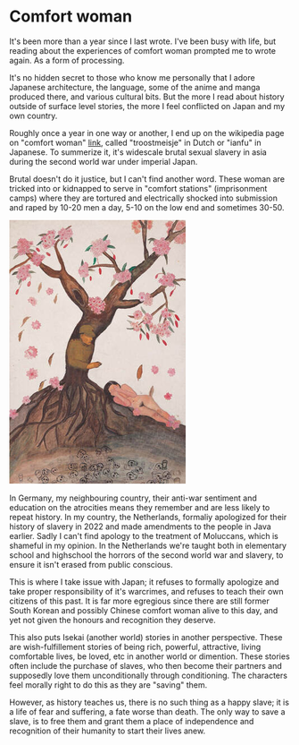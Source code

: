# Comfort woman

It's been more than a year since I last wrote. I've been busy with life, but
reading about the experiences of comfort woman prompted me to wrote again. As a
form of processing.

It's no hidden secret to those who know me personally that I adore Japanese
architecture, the language, some of the anime and manga produced there, and
various cultural bits. But the more I read about history outside of surface
level stories, the more I feel conflicted on Japan and my own country.

Roughly once a year in one way or another, I end up on the wikipedia page on
"comfort woman" [link](https://en.wikipedia.org/wiki/Comfort_women), called
"troostmeisje" in Dutch or "ianfu" in Japanese. To summerize it, it's widescale
brutal sexual slavery in asia during the second world war under imperial Japan.

Brutal doesn't do it justice, but I can't find another word. These woman are
tricked into or kidnapped to serve in "comfort stations" (imprisonment camps)
where they are tortured and electrically shocked into submission and raped by
10-20 men a day, 5-10 on the low end and sometimes 30-50.

![img](./assets/img/20251003-1/kang-duk-kyung_stolen-innocence.jpg)

In Germany, my neighbouring country, their anti-war sentiment and education on
the atrocities means they remember and are less likely to repeat history. In
my country, the Netherlands, formaliy apologized for their history of slavery
in 2022 and made amendments to the people in Java earlier. Sadly I can't find
apology to the treatment of Moluccans, which is shameful in my opinion. In the
Netherlands we're taught both in elementary school and highschool the horrors
of the second world war and slavery, to ensure it isn't erased from public
conscious.

This is where I take issue with Japan; it refuses to formally apologize and
take proper responsibility of it's warcrimes, and refuses to teach their own
citizens of this past. It is far more egregious since there are still former
South Korean and possibly Chinese comfort woman alive to this day, and yet not
given the honours and recognition they deserve.

This also puts Isekai (another world) stories in another perspective. These are
wish-fulfillement stories of being rich, powerful, attractive, living
comfortable lives, be loved, etc in another world or dimention. These stories
often include the purchase of slaves, who then become their partners and
supposedly love them unconditionally through conditioning. The characters feel
morally right to do this as they are "saving" them.

However, as history teaches us, there is no such thing as a happy slave; it is
a life of fear and suffering, a fate worse than death. The only way to save a
slave, is to free them and grant them a place of independence and recognition
of their humanity to start their lives anew.

